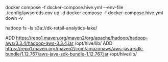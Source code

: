 <!-- start metastore -->

docker compose -f docker-compose.hive.yml --env-file ./config/awscreds.env up -d
docker compose -f docker-compose.hive.yml down -v

hadoop fs -ls s3a://dk-retail-analytics-lake/

ADD https://repo1.maven.org/maven2/org/apache/hadoop/hadoop-aws/3.3.4/hadoop-aws-3.3.4.jar /opt/hive/lib/
ADD https://repo1.maven.org/maven2/com/amazonaws/aws-java-sdk-bundle/1.12.767/aws-java-sdk-bundle-1.12.767.jar /opt/hive/lib/
